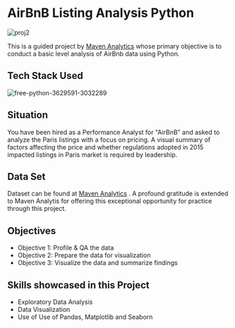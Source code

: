 # AirBnB Listing Analysis Python

![proj2](https://github.com/harshitgahlaut/AirBnB_Listing_Analysis_Python/assets/142779836/fff47eb7-a249-49a9-9b15-49c864997f16)

This is a guided project by [Maven Analytics](https://www.mavenanalytics.io/guided-projects#projects-list) whose primary objective is to conduct a basic level analysis of AirBnb data using Python.

## Tech Stack Used

![free-python-3629591-3032289](https://github.com/harshitgahlaut/AirBnB_Listing_Analysis_Python/assets/142779836/7ece692f-0a6c-45ec-b402-cbcbf6ead232)

## Situation

You have been hired as a Performance Analyst for "AirBnB" and asked to analyze the Paris listings with a focus on pricing. A visual summary of factors affecting the price and whether regulations adopted in 2015 impacted listings in Paris market is required by leadership.

## Data Set

Dataset can be found at [Maven Analytics](https://www.mavenanalytics.io/guided-projects#projects-list) . A profound gratitude is extended to Maven Analytis for offering this exceptional opportunity for practice through this project. 

## Objectives
- Objective 1: Profile & QA the data
- Objective 2: Prepare the data for visualization
- Objective 3: Visualize the data and summarize findings

## Skills showcased in this Project

- Exploratory Data Analysis
- Data Visualization
- Use of Use of Pandas, Matplotlib and Seaborn
